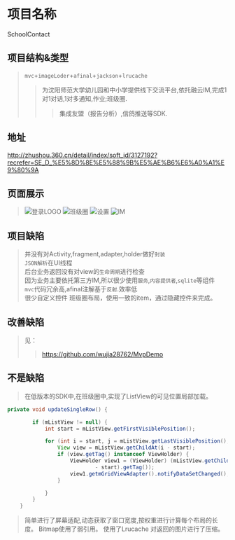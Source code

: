 # 项目名称
SchoolContact
## 项目结构&类型
>`mvc`+`imageLoder`+`afinal`+`jackson`+`lrucache`
>>为沈阳师范大学幼儿园和中小学提供线下交流平台,依托融云IM,完成1对1对话,1对多通知,作业;班级圈.
>>>集成友盟（报告分析）,信鸽推送等SDK.
## 地址
http://zhushou.360.cn/detail/index/soft_id/3127192?recrefer=SE_D_%E5%8D%8E%E5%88%9B%E5%AE%B6%E6%A0%A1%E9%80%9A
## 页面展示
>![](http://p17.qhimg.com/dm/168_300_/t01ca4f745daf209ad8.png "登录LOGO")
>![](http://p16.qhimg.com/dm/168_300_/t015b3e425d8c41431d.png "班级圈")
>![](http://p16.qhimg.com/dm/168_300_/t01a8c6a46edf69aee1.png "设置")
>![](http://p18.qhimg.com/dm/168_300_/t01d505e32a04f2e24a.png "IM")
## 项目缺陷
> 并没有对Activity,fragment,adapter,holder做好`封装`<br>
> `JSON解析`在UI线程<br>
> 后台业务返回没有对view的`生命周期`进行检查<br>
> 因为业务主要依托第三方IM,所以很少使用`服务`,`内容提供者`,`sqlite`等组件<br>
> `mvc`代码冗余高,afinal注解基于`反射`.效率低<br>
> 很少自定义控件
> 班级圈布局，使用一致的item，通过隐藏控件来完成。
## 改善缺陷
>见：
>>https://github.com/wujia28762/MvpDemo
## 不是缺陷
>在低版本的SDK中,在班级圈中,实现了ListView的可见位置局部加载。
```Java
private void updateSingleRow() {

		if (mListView != null) {
			int start = mListView.getFirstVisiblePosition();

			for (int i = start, j = mListView.getLastVisiblePosition(); i <= j; i++) {
				View view = mListView.getChildAt(i - start);
				if (view.getTag() instanceof ViewHolder) {
					ViewHolder view1 = (ViewHolder) (mListView.getChildAt(i
							- start).getTag());
					view1.getmGridViewAdapter().notifyDataSetChanged();
				}

			}
		}
	}
```
> 简单进行了屏幕适配,动态获取了窗口宽度,按权重进行计算每个布局的长度。
> Bitmap使用了弱引用。
> 使用了Lrucache
> 对返回的图片进行了压缩。
